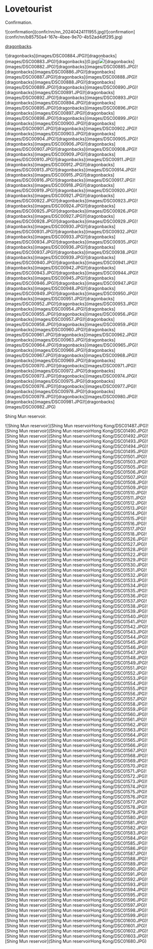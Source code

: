 # Lovetourist
<p>Confirmation.</p>
![confirmation](confir/nn/nn_20240424111955.jpg)![confirmation](confir/nn/b85750a4-167e-4bee-9e70-4b52ad4df295.jpg)
<p><a href="DSC00884.pdf">dragonbacks</a>.</p>
![dragonbacks](images/DSC00884.JPG)![dragonbacks](images/DSC00883.JPG)![dragonbacks](0.jpg)<img src="images/DSC00883.JPG" >![dragonbacks](images/DSC00882.JPG)![dragonbacks](images/DSC00885.JPG)![dragonbacks](images/DSC00886.JPG)![dragonbacks](images/DSC00887.JPG)![dragonbacks](images/DSC00888.JPG)![dragonbacks](images/DSC00888.JPG)![dragonbacks](images/DSC00889.JPG)![dragonbacks](images/DSC00890.JPG)![dragonbacks](images/DSC00891.JPG)![dragonbacks](images/DSC00892.JPG)![dragonbacks](images/DSC00893.JPG)![dragonbacks](images/DSC00894.JPG)![dragonbacks](images/DSC00895.JPG)![dragonbacks](images/DSC00896.JPG)![dragonbacks](images/DSC00897.JPG)![dragonbacks](images/DSC00898.JPG)![dragonbacks](images/DSC00899.JPG)![dragonbacks](images/DSC00900.JPG)![dragonbacks](images/DSC00901.JPG)![dragonbacks](images/DSC00902.JPG)![dragonbacks](images/DSC00903.JPG)![dragonbacks](images/DSC00904.JPG)![dragonbacks](images/DSC00905.JPG)![dragonbacks](images/DSC00906.JPG)![dragonbacks](images/DSC00907.JPG)![dragonbacks](images/DSC00908.JPG)![dragonbacks](images/DSC00909.JPG)![dragonbacks](images/DSC00910.JPG)![dragonbacks](images/DSC00911.JPG)![dragonbacks](images/DSC00912.JPG)![dragonbacks](images/DSC00913.JPG)![dragonbacks](images/DSC00914.JPG)![dragonbacks](images/DSC00915.JPG)![dragonbacks](images/DSC00916.JPG)![dragonbacks](images/DSC00917.JPG)![dragonbacks](images/DSC00918.JPG)![dragonbacks](images/DSC00919.JPG)![dragonbacks](images/DSC00920.JPG)![dragonbacks](images/DSC00921.JPG)![dragonbacks](images/DSC00922.JPG)![dragonbacks](images/DSC00923.JPG)![dragonbacks](images/DSC00924.JPG)![dragonbacks](images/DSC00925.JPG)![dragonbacks](images/DSC00926.JPG)![dragonbacks](images/DSC00927.JPG)![dragonbacks](images/DSC00928.JPG)![dragonbacks](images/DSC00929.JPG)![dragonbacks](images/DSC00930.JPG)![dragonbacks](images/DSC00931.JPG)![dragonbacks](images/DSC00932.JPG)![dragonbacks](images/DSC00933.JPG)![dragonbacks](images/DSC00934.JPG)![dragonbacks](images/DSC00935.JPG)![dragonbacks](images/DSC00936.JPG)![dragonbacks](images/DSC00937.JPG)![dragonbacks](images/DSC00938.JPG)![dragonbacks](images/DSC00939.JPG)![dragonbacks](images/DSC00940.JPG)![dragonbacks](images/DSC00941.JPG)![dragonbacks](images/DSC00942.JPG)![dragonbacks](images/DSC00943.JPG)![dragonbacks](images/DSC00944.JPG)![dragonbacks](images/DSC00945.JPG)![dragonbacks](images/DSC00946.JPG)![dragonbacks](images/DSC00947.JPG)![dragonbacks](images/DSC00948.JPG)![dragonbacks](images/DSC00949.JPG)![dragonbacks](images/DSC00950.JPG)![dragonbacks](images/DSC00951.JPG)![dragonbacks](images/DSC00952.JPG)![dragonbacks](images/DSC00953.JPG)![dragonbacks](images/DSC00954.JPG)![dragonbacks](images/DSC00955.JPG)![dragonbacks](images/DSC00956.JPG)![dragonbacks](images/DSC00957.JPG)![dragonbacks](images/DSC00958.JPG)![dragonbacks](images/DSC00959.JPG)![dragonbacks](images/DSC00960.JPG)![dragonbacks](images/DSC00961.JPG)![dragonbacks](images/DSC00962.JPG)![dragonbacks](images/DSC00963.JPG)![dragonbacks](images/DSC00964.JPG)![dragonbacks](images/DSC00965.JPG)![dragonbacks](images/DSC00966.JPG)![dragonbacks](images/DSC00967.JPG)![dragonbacks](images/DSC00968.JPG)![dragonbacks](images/DSC00969.JPG)![dragonbacks](images/DSC00970.JPG)![dragonbacks](images/DSC00971.JPG)![dragonbacks](images/DSC00972.JPG)![dragonbacks](images/DSC00973.JPG)![dragonbacks](images/DSC00974.JPG)![dragonbacks](images/DSC00975.JPG)![dragonbacks](images/DSC00976.JPG)![dragonbacks](images/DSC00977.JPG)![dragonbacks](images/DSC00978.JPG)![dragonbacks](images/DSC00979.JPG)![dragonbacks](images/DSC00980.JPG)![dragonbacks](images/DSC00981.JPG)![dragonbacks](images/DSC00982.JPG)<p>Shing Mun reservoir.<p>
![Shing Mun reservoir](Shing Mun reservoirHong Kong/DSC01487.JPG)![Shing Mun reservoir](Shing Mun reservoirHong Kong/DSC01490.JPG)![Shing Mun reservoir](Shing Mun reservoirHong Kong/DSC01492.JPG)![Shing Mun reservoir](Shing Mun reservoirHong Kong/DSC01493.JPG)![Shing Mun reservoir](Shing Mun reservoirHong Kong/DSC01494.JPG)![Shing Mun reservoir](Shing Mun reservoirHong Kong/DSC01495.JPG)![Shing Mun reservoir](Shing Mun reservoirHong Kong/DSC01501.JPG)![Shing Mun reservoir](Shing Mun reservoirHong Kong/DSC01503.JPG)![Shing Mun reservoir](Shing Mun reservoirHong Kong/DSC01505.JPG)![Shing Mun reservoir](Shing Mun reservoirHong Kong/DSC01506.JPG)![Shing Mun reservoir](Shing Mun reservoirHong Kong/DSC01507.JPG)![Shing Mun reservoir](Shing Mun reservoirHong Kong/DSC01508.JPG)![Shing Mun reservoir](Shing Mun reservoirHong Kong/DSC01509.JPG)![Shing Mun reservoir](Shing Mun reservoirHong Kong/DSC01510.JPG)![Shing Mun reservoir](Shing Mun reservoirHong Kong/DSC01511.JPG)![Shing Mun reservoir](Shing Mun reservoirHong Kong/DSC01512.JPG)![Shing Mun reservoir](Shing Mun reservoirHong Kong/DSC01513.JPG)![Shing Mun reservoir](Shing Mun reservoirHong Kong/DSC01514.JPG)![Shing Mun reservoir](Shing Mun reservoirHong Kong/DSC01515.JPG)![Shing Mun reservoir](Shing Mun reservoirHong Kong/DSC01516.JPG)![Shing Mun reservoir](Shing Mun reservoirHong Kong/DSC01517.JPG)![Shing Mun reservoir](Shing Mun reservoirHong Kong/DSC01518.JPG)![Shing Mun reservoir](Shing Mun reservoirHong Kong/DSC01526.JPG)![Shing Mun reservoir](Shing Mun reservoirHong Kong/DSC01527.JPG)![Shing Mun reservoir](Shing Mun reservoirHong Kong/DSC01528.JPG)![Shing Mun reservoir](Shing Mun reservoirHong Kong/DSC01522.JPG)![Shing Mun reservoir](Shing Mun reservoirHong Kong/DSC01529.JPG)![Shing Mun reservoir](Shing Mun reservoirHong Kong/DSC01530.JPG)![Shing Mun reservoir](Shing Mun reservoirHong Kong/DSC01531.JPG)![Shing Mun reservoir](Shing Mun reservoirHong Kong/DSC01532.JPG)![Shing Mun reservoir](Shing Mun reservoirHong Kong/DSC01533.JPG)![Shing Mun reservoir](Shing Mun reservoirHong Kong/DSC01534.JPG)![Shing Mun reservoir](Shing Mun reservoirHong Kong/DSC01535.JPG)![Shing Mun reservoir](Shing Mun reservoirHong Kong/DSC01536.JPG)![Shing Mun reservoir](Shing Mun reservoirHong Kong/DSC01537.JPG)![Shing Mun reservoir](Shing Mun reservoirHong Kong/DSC01538.JPG)![Shing Mun reservoir](Shing Mun reservoirHong Kong/DSC01539.JPG)![Shing Mun reservoir](Shing Mun reservoirHong Kong/DSC01540.JPG)![Shing Mun reservoir](Shing Mun reservoirHong Kong/DSC01541.JPG)![Shing Mun reservoir](Shing Mun reservoirHong Kong/DSC01542.JPG)![Shing Mun reservoir](Shing Mun reservoirHong Kong/DSC01543.JPG)![Shing Mun reservoir](Shing Mun reservoirHong Kong/DSC01544.JPG)![Shing Mun reservoir](Shing Mun reservoirHong Kong/DSC01545.JPG)![Shing Mun reservoir](Shing Mun reservoirHong Kong/DSC01546.JPG)![Shing Mun reservoir](Shing Mun reservoirHong Kong/DSC01547.JPG)![Shing Mun reservoir](Shing Mun reservoirHong Kong/DSC01548.JPG)![Shing Mun reservoir](Shing Mun reservoirHong Kong/DSC01549.JPG)![Shing Mun reservoir](Shing Mun reservoirHong Kong/DSC01551.JPG)![Shing Mun reservoir](Shing Mun reservoirHong Kong/DSC01552.JPG)![Shing Mun reservoir](Shing Mun reservoirHong Kong/DSC01553.JPG)![Shing Mun reservoir](Shing Mun reservoirHong Kong/DSC01554.JPG)![Shing Mun reservoir](Shing Mun reservoirHong Kong/DSC01555.JPG)![Shing Mun reservoir](Shing Mun reservoirHong Kong/DSC01556.JPG)![Shing Mun reservoir](Shing Mun reservoirHong Kong/DSC01557.JPG)![Shing Mun reservoir](Shing Mun reservoirHong Kong/DSC01558.JPG)![Shing Mun reservoir](Shing Mun reservoirHong Kong/DSC01559.JPG)![Shing Mun reservoir](Shing Mun reservoirHong Kong/DSC01560.JPG)![Shing Mun reservoir](Shing Mun reservoirHong Kong/DSC01561.JPG)![Shing Mun reservoir](Shing Mun reservoirHong Kong/DSC01562.JPG)![Shing Mun reservoir](Shing Mun reservoirHong Kong/DSC01563.JPG)![Shing Mun reservoir](Shing Mun reservoirHong Kong/DSC01564.JPG)![Shing Mun reservoir](Shing Mun reservoirHong Kong/DSC01565.JPG)![Shing Mun reservoir](Shing Mun reservoirHong Kong/DSC01566.JPG)![Shing Mun reservoir](Shing Mun reservoirHong Kong/DSC01567.JPG)![Shing Mun reservoir](Shing Mun reservoirHong Kong/DSC01568.JPG)![Shing Mun reservoir](Shing Mun reservoirHong Kong/DSC01569.JPG)![Shing Mun reservoir](Shing Mun reservoirHong Kong/DSC01570.JPG)![Shing Mun reservoir](Shing Mun reservoirHong Kong/DSC01571.JPG)![Shing Mun reservoir](Shing Mun reservoirHong Kong/DSC01572.JPG)![Shing Mun reservoir](Shing Mun reservoirHong Kong/DSC01573.JPG)![Shing Mun reservoir](Shing Mun reservoirHong Kong/DSC01574.JPG)![Shing Mun reservoir](Shing Mun reservoirHong Kong/DSC01575.JPG)![Shing Mun reservoir](Shing Mun reservoirHong Kong/DSC01576.JPG)![Shing Mun reservoir](Shing Mun reservoirHong Kong/DSC01577.JPG)![Shing Mun reservoir](Shing Mun reservoirHong Kong/DSC01578.JPG)![Shing Mun reservoir](Shing Mun reservoirHong Kong/DSC01579.JPG)![Shing Mun reservoir](Shing Mun reservoirHong Kong/DSC01580.JPG)![Shing Mun reservoir](Shing Mun reservoirHong Kong/DSC01581.JPG)![Shing Mun reservoir](Shing Mun reservoirHong Kong/DSC01582.JPG)![Shing Mun reservoir](Shing Mun reservoirHong Kong/DSC01583.JPG)![Shing Mun reservoir](Shing Mun reservoirHong Kong/DSC01584.JPG)![Shing Mun reservoir](Shing Mun reservoirHong Kong/DSC01585.JPG)![Shing Mun reservoir](Shing Mun reservoirHong Kong/DSC01586.JPG)![Shing Mun reservoir](Shing Mun reservoirHong Kong/DSC01587.JPG)![Shing Mun reservoir](Shing Mun reservoirHong Kong/DSC01588.JPG)![Shing Mun reservoir](Shing Mun reservoirHong Kong/DSC01589.JPG)![Shing Mun reservoir](Shing Mun reservoirHong Kong/DSC01590.JPG)![Shing Mun reservoir](Shing Mun reservoirHong Kong/DSC01591.JPG)![Shing Mun reservoir](Shing Mun reservoirHong Kong/DSC01592.JPG)![Shing Mun reservoir](Shing Mun reservoirHong Kong/DSC01593.JPG)![Shing Mun reservoir](Shing Mun reservoirHong Kong/DSC01594.JPG)![Shing Mun reservoir](Shing Mun reservoirHong Kong/DSC01595.JPG)![Shing Mun reservoir](Shing Mun reservoirHong Kong/DSC01596.JPG)![Shing Mun reservoir](Shing Mun reservoirHong Kong/DSC01597.JPG)![Shing Mun reservoir](Shing Mun reservoirHong Kong/DSC01598.JPG)![Shing Mun reservoir](Shing Mun reservoirHong Kong/DSC01599.JPG)![Shing Mun reservoir](Shing Mun reservoirHong Kong/DSC01600.JPG)![Shing Mun reservoir](Shing Mun reservoirHong Kong/DSC01601.JPG)![Shing Mun reservoir](Shing Mun reservoirHong Kong/DSC01602.JPG)![Shing Mun reservoir](Shing Mun reservoirHong Kong/DSC01603.JPG)![Shing Mun reservoir](Shing Mun reservoirHong Kong/DSC01680.JPG)
